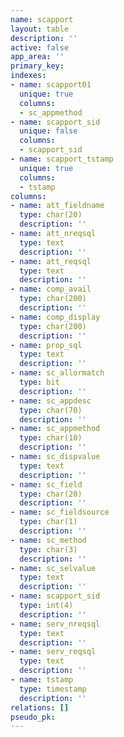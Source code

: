 ```yaml
---
name: scapport
layout: table
description: ''
active: false
app_area: ''
primary_key: 
indexes:
- name: scapport01
  unique: true
  columns:
  - sc_appmethod
- name: scapport_sid
  unique: false
  columns:
  - scapport_sid
- name: scapport_tstamp
  unique: true
  columns:
  - tstamp
columns:
- name: att_fieldname
  type: char(20)
  description: ''
- name: att_nreqsql
  type: text
  description: ''
- name: att_reqsql
  type: text
  description: ''
- name: comp_avail
  type: char(200)
  description: ''
- name: comp_display
  type: char(200)
  description: ''
- name: prop_sql
  type: text
  description: ''
- name: sc_allormatch
  type: bit
  description: ''
- name: sc_appdesc
  type: char(70)
  description: ''
- name: sc_appmethod
  type: char(10)
  description: ''
- name: sc_dispvalue
  type: text
  description: ''
- name: sc_field
  type: char(20)
  description: ''
- name: sc_fieldsource
  type: char(1)
  description: ''
- name: sc_method
  type: char(3)
  description: ''
- name: sc_selvalue
  type: text
  description: ''
- name: scapport_sid
  type: int(4)
  description: ''
- name: serv_nreqsql
  type: text
  description: ''
- name: serv_reqsql
  type: text
  description: ''
- name: tstamp
  type: timestamp
  description: ''
relations: []
pseudo_pk: 
---
```


